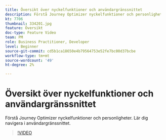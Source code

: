 ```yaml
---
title: Översikt över nyckelfunktioner och användargränssnittet
description: Förstå Journey Optimizer nyckelfunktioner och personligheter. Lär dig navigera i användargränssnittet.
kt: 7706
thumbnail: 334201.jpg
feature: Översikt
doc-type: Feature Video
team: PM
role: Business Practitioner, Developer
level: Beginner
source-git-commit: cd5b1ca18650e4b79564753e52fe7bc00d37bcbe
workflow-type: tm+mt
source-wordcount: '49'
ht-degree: 2%

---
```



# Översikt över nyckelfunktioner och användargränssnittet

Förstå Journey Optimizer nyckelfunktioner och personligheter. Lär dig navigera i användargränssnittet.

>[!VIDEO](https://video.tv.adobe.com/v/334201?quality=12)
